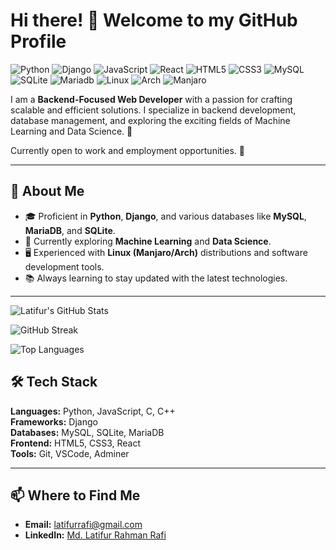 # Hi there! 👋 Welcome to my GitHub Profile

![Python](https://img.shields.io/badge/Python-3776AB?style=for-the-badge&logo=python&logoColor=white)
![Django](https://img.shields.io/badge/Django-092E20?style=for-the-badge&logo=django&logoColor=white)
![JavaScript](https://img.shields.io/badge/JavaScript-F7DF1E?style=for-the-badge&logo=javascript&logoColor=black)
![React](https://img.shields.io/badge/React-61DAFB?style=for-the-badge&logo=react&logoColor=black)
![HTML5](https://img.shields.io/badge/HTML5-E34F26?style=for-the-badge&logo=html5&logoColor=white)
![CSS3](https://img.shields.io/badge/CSS3-1572B6?style=for-the-badge&logo=css3&logoColor=white)
![MySQL](https://img.shields.io/badge/MySQL-4479A1?style=for-the-badge&logo=mysql&logoColor=white)
![SQLite](https://img.shields.io/badge/SQLite-4479A1?style=for-the-badge&logo=mysql&logoColor=white)
![Mariadb](https://img.shields.io/badge/Mariadb-4479A1?style=for-the-badge&logo=mysql&logoColor=white)
![Linux](https://img.shields.io/badge/Linux-FCC624?style=for-the-badge&logo=linux&logoColor=black)
![Arch](https://img.shields.io/badge/Arch-FCC624?style=for-the-badge&logo=linux&logoColor=black)
![Manjaro](https://img.shields.io/badge/Manjaro-FCC624?style=for-the-badge&logo=linux&logoColor=black)

I am a **Backend-Focused Web Developer** with a passion for crafting scalable and efficient solutions. I specialize in backend development, database management, and exploring the exciting fields of Machine Learning and Data Science. 🚀

Currently open to work and employment opportunities. 💼  

---

## 📜 **About Me**
- 🎓 Proficient in **Python**, **Django**, and various databases like **MySQL**, **MariaDB**, and **SQLite**.
- 🌱 Currently exploring **Machine Learning** and **Data Science**.
- 🖥️ Experienced with **Linux (Manjaro/Arch)** distributions and software development tools.
- 📚 Always learning to stay updated with the latest technologies.

---

![Latifur's GitHub Stats](https://github-readme-stats.vercel.app/api?username=latifurrafi&show_icons=true&hide=stars&theme=radical)  


![GitHub Streak](https://github-readme-streak-stats.herokuapp.com/?user=latifurrafi&theme=darcula&hide_border=true)


![Top Languages](https://github-readme-stats.vercel.app/api/top-langs/?username=latifurrafi&layout=compact&theme=radical)


## 🛠️ **Tech Stack**
**Languages:** Python, JavaScript, C, C++  
**Frameworks:** Django  
**Databases:** MySQL, SQLite, MariaDB  
**Frontend:** HTML5, CSS3, React  
**Tools:** Git, VSCode, Adminer  

---

## 📫 **Where to Find Me**
- **Email:** [latifurrafi@gmail.com](mailto:latifurrafi@gmail.com)  
- **LinkedIn:** [Md. Latifur Rahman Rafi](https://www.linkedin.com/in/md-latifur-rahman-rafi)
